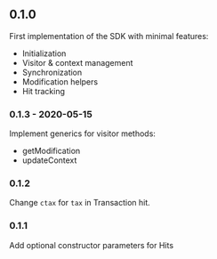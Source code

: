 ## 0.1.0

First implementation of the SDK with minimal features:
- Initialization
- Visitor & context management
- Synchronization
- Modification helpers
- Hit tracking

### 0.1.3 - 2020-05-15

Implement generics for visitor methods:
- getModification
- updateContext

### 0.1.2

Change `ctax` for `tax` in Transaction hit.

### 0.1.1

Add optional constructor parameters for Hits